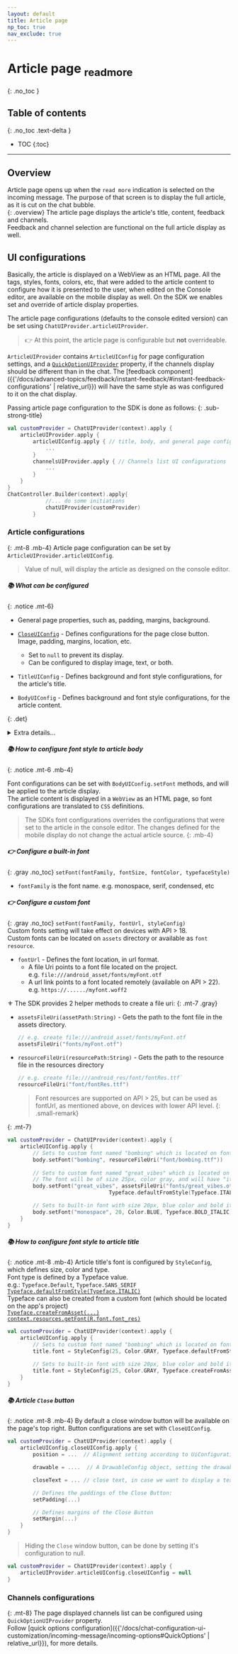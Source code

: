 ```yaml
---
layout: default
title: Article page 
np_toc: true
nav_exclude: true
---
```

# Article page <sub>readmore</sub> 
{: .no_toc }

## Table of contents
{: .no_toc .text-delta }

- TOC
{:toc}

---

## Overview
Article page opens up when the `read more` indication is selected on the incoming message. The purpose of that screen is to display the full article, as it is cut on the chat bubble.  
{: .overview} 
The article page displays the article's title, content, feedback and channels.   
Feedback and channel selection are functional on the full article display as well.

## UI configurations
Basically, the article is displayed on a WebView as an HTML page. All the tags, styles, fonts, colors, etc, that were added to the article content to configure how it is presented to the user, when edited on the Console editor, are available on the mobile display as well. On the SDK we enables set and override of article display properties.

The article page configurations (defaults to the console edited version) can be set using `ChatUIProvider.articleUIProvider`.

> 👉 At this point, the article page is configurable but **not** overrideable. 

`ArticleUIProvider` contains `ArticleUIConfig` for page configuration settings, and a [`QuickOptionUIProvider`](#quickOptionUIProvider) property, if the channels display should be different than in the chat.
The [feedback component]({{'/docs/advanced-topics/feedback/instant-feedback/#instant-feedback-configurations' | relative_url}}) will have the same style as was configured to it on the chat display.

Passing article page configuration to the SDK is done as follows:
{: .sub-strong-title}

```kotlin
val customProvider = ChatUIProvider(context).apply {
    articleUIProvider.apply {
        articleUIConfig.apply { // title, body, and general page configurations 
            ...
        }
        channelsUIProvider.apply { // Channels list UI configurations
            ...
        }
    }
}
ChatController.Builder(context).apply{
            //... do some initiations
            chatUIProvider(customProvider)
        }
```

### Article configurations
{: .mt-8 .mb-4}
Article page configuration can be set by `ArticleUIProvider.articleUIConfig`.  
> Value of null, will display the article as designed on the console editor.

##### 📚 What can be configured
{: .notice .mt-6}

- General page properties, such as, padding, margins, background.

- [`CloseUIConfig`](#article-close-button) - Defines configurations for the page close button. Image, padding, margins, location, etc.   
  - Set to `null` to prevent its display.   
  - Can be configured to display image, text, or both.

- `TitleUIConfig` - Defines background and font style configurations, for the article's title.

- `BodyUIConfig` - Defines background and font style configurations, for the article content.

{: .det}
<details close markdown="block">
<summary> Extra details... </summary>

```kotlin
val customProvider = ChatUIProvider(context).apply {
    articleUIConfig.apply {
        // Defines screen close button configurations:
        closeUIConfig = CloseUIConfig(...)

        // Since 4.5.1 - Adjusts the page's paddings
        setPadding(...)

        // Since 4.5.1 - Adjusts article components paddings
        setContentPadding(...)

        // Since 4.4.0 Deprecated on 4.5.1 - Adjusts article content top, bottom marigns
        verticalMargin = x to y // Pair of top bottom margin values, in pixels
        
        // Since 4.4.0 - Configures the page's background:
        background = .... // Drawable 
        // e.g. ColorDrawable(Color.BLUE) or ContextCompat.getDrawable(context, R.drawable.bg)

        // Since 4.4.0 - Configure the article's title properties:
        title.apply {
            font = ... // StyleConfig
            // e.g. StyleConfig(16, ContextCompat.getColor(context, R.color.color_def), Typeface.DEFAULT)
            background = ... // Drawable
            // e.g. ColorDrawable(Color.RED) or ContextCompat.getDrawable(context, R.drawable.title_bg)
        }

        // Since 4.4.0 - Configures the article's body properties:
        body.apply {
            // Sets font configurations, to the article content.
            setFont(...)
            // e.g. setFont("monospace", 14.px, Color.WHITE, Typeface.ITALIC),
            // or setFont("great_vibes", "file:///android_asset/fonts/great_vibes.otf", StyleConfig(...))
            background = ... // Int color
            // e.g. Color.BLACK
        }
    }
}
```
</details>


##### 📚 How to configure font style to article body
{: .notice .mt-6 .mb-4}

Font configurations can be set with `BodyUIConfig.setFont` methods, and will be applied to the article display.   
The article content is displayed in a `WebView` as an HTML page, so font configurations are translated to `CSS` definitions.

> The SDKs font configurations overrides the configurations that were set to the article in the console editor. The changes defined for the mobile display do not change the actual article source.
{: .mb-4}

##### 👉  Configure a built-in font
{: .gray .no_toc}
`setFont(fontFamily, fontSize, fontColor, typefaceStyle)`   
- `fontFamily` is the font name. e.g. monospace, serif, condensed, etc

##### 👉  Configure a custom font
{: .gray .no_toc}
`setFont(fontFamily, fontUrl, styleConfig)`   
Custom fonts setting will take effect on devices with API > 18.   
Custom fonts can be located on `assets` directory or available as `font resource`.   
  
- `fontUrl` - Defines the font location, in url format.   
  - A file Uri points to a font file located on the project.   
    e.g. `file:///android_asset/fonts/myFont.otf`
  - A url link points to a font located remotely (available on API > 22).   
    e.g. `https://....../myfont.woff2`


⚜️ The SDK provides 2 helper methods to create a file uri:
{: .mt-7 .gray}
- `assetsFileUri(assetPath:String)` - Gets the path to the font file in the assets directory.    
  ```kotlin
  // e.g. create file:///android_asset/fonts/myFont.otf
  assetsFileUri("fonts/myFont.otf") 
  ```

- `resourceFileUri(resourcePath:String)` - Gets the path to the resource file in the resources directory   
  ```kotlin
  // e.g. create file:///android_res/font/fontRes.ttf`
  resourceFileUri("font/fontRes.ttf") 
  ```
  > Font resources are supported on API > 25, but can be used as fontUrl, as mentioned above, on devices with lower API level.
  {: .small-remark}

{: .mt-7}
```kotlin
val customProvider = ChatUIProvider(context).apply {
    articleUIConfig.apply {
        // Sets to custom font named "bombing" which is located on font resource directory:
        body.setFont("bombing", resourceFileUri("font/bombing.ttf"))
        
        // Sets to custom font named "great_vibes" which is located on assets directory.
        // The font will be of size 25px, color gray, and will have "italic" style:
        body.setFont("great_vibes", assetsFileUri("fonts/great_vibes.otf"), StyleConfig(25, Color.GRAY,
                                Typeface.defaultFromStyle(Typeface.ITALIC)))

        // Sets to built-in font with size 20px, blue color and bold italic style 
        body.setFont("monospace", 20, Color.BLUE, Typeface.BOLD_ITALIC)
    }
}
```
  
##### 📚 How to configure font style to article **title**
{: .notice .mt-8 .mb-4}
Article title's font is configured by `StyleConfig`, which defines size, color and type.   
Font type is defined by a Typeface value.  
e.g.: 
`Typeface.Default`, `Typeface.SANS_SERIF`   
[`Typeface.defaultFromStyle(Typeface.ITALIC)`](https://developer.android.com/reference/android/graphics/Typeface#defaultFromStyle(int))   
Typeface can also be created from a custom font (which should be located on the app's project)   
[`Typeface.createFromAsset(...)`](https://developer.android.com/reference/android/graphics/Typeface#createFromAsset(android.content.res.AssetManager,%20java.lang.String))   
[`context.resources.getFont(R.font.font_res)`](https://developer.android.com/reference/android/content/res/Resources?hl=nl#getFont(int))

```kotlin
val customProvider = ChatUIProvider(context).apply {
    articleUIConfig.apply {
        // Sets to custom font named "bombing" which is located on font resource directory:
        title.font = StyleConfig(25, Color.GRAY, Typeface.defaultFromStyle(Typeface.ITALIC))

        // Sets to built-in font with size 20px, blue color and bold italic style  
        title.font = StyleConfig(25, Color.GRAY, Typeface.createFromAsset(context.assets, "fonts/great_vibes.otf")
    }
}
```


##### 📚 Article `Close` button
{: .notice .mt-8 .mb-4}
By default a close window button will be available on the page's top right. 
Button configurations are set with `CloseUIConfig`.

```kotlin
val customProvider = ChatUIProvider(context).apply {
    articleUIConfig.closeUIConfig.apply {
        position = ...  // Alignment setting according to UiConfigurations.Alignment options

        drawable = ....  // A DrawableConfig object, setting the drawable to display. null, for text only display.

        closeText = ... // close text, in case we want to display a text along side the image

        // Defines the paddings of the Close Button:
        setPadding(...)

        // Defines margins of the Close Button
        setMargin(...)
    }
}
```

> Hiding the `Close` window button, can be done by setting it's configuration to null.
  ```kotlin
  val customProvider = ChatUIProvider(context).apply {
      articleUIProvider.articleUIConfig.closeUIConfig = null
  }
  ```

### Channels configurations
{: .mt-8}
The page displayed channels list can be configured using `QuickOptionUIProvider` property.   
Follow [quick options configuration]({{'/docs/chat-configuration-ui-customization/incoming-message/incoming-options#QuickOptions' | relative_url}}), for more details.


